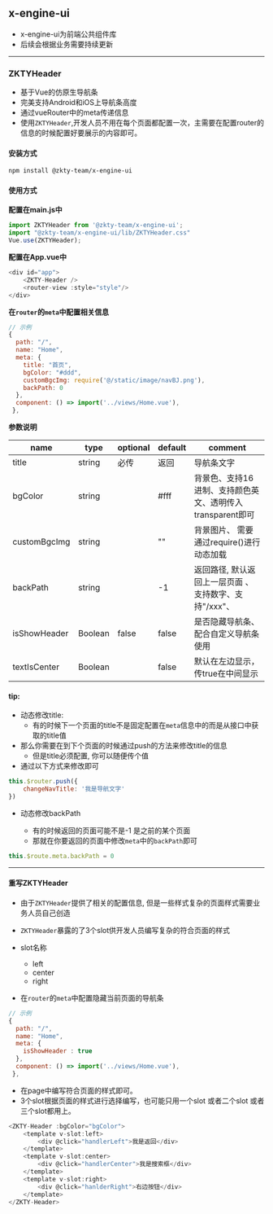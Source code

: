 ## x-engine-ui

- x-engine-ui为前端公共组件库
- 后续会根据业务需要持续更新

---

### ZKTYHeader

- 基于Vue的仿原生导航条
- 完美支持Android和iOS上导航条高度
- 通过vueRouter中的meta传递信息
- 使用`ZKTYHeader`,开发人员不用在每个页面都配置一次，主需要在配置router的信息的时候配置好要展示的内容即可。

#### 安装方式

```bash
npm install @zkty-team/x-engine-ui
```

#### 使用方式

**配置在main.js中**

```javascript
import ZKTYHeader from '@zkty-team/x-engine-ui';
import "@zkty-team/x-engine-ui/lib/ZKTYHeader.css"
Vue.use(ZKTYHeader);
```

**配置在App.vue中**

```javascript
<div id="app">
	<ZKTY-Header />
	<router-view :style="style"/>
</div>
```

**在`router`的`meta`中配置相关信息**

```javascript
// 示例
{
  path: "/",
  name: "Home",
  meta: { 
    title: "首页",
    bgColor: "#ddd",
    customBgcImg: require('@/static/image/navBJ.png'),
    backPath: 0
  },
  component: () => import('../views/Home.vue'),
 },	
```

**参数说明**

| name         | type    | optional | default | comment                                                   |
| ------------ | ------- | -------- | ------- | --------------------------------------------------------- |
| title        | string  | 必传     | 返回    | 导航条文字                                                |
| bgColor      | string  |          | #fff    | 背景色、支持16进制、支持颜色英文、透明传入transparent即可 |
| customBgcImg | string  |          | ""      | 背景图片、 需要通过require()进行动态加载                  |
| backPath     | string  |          | -1      | 返回路径, 默认返回上一层页面 、支持数字、支持"/xxx"、     |
| isShowHeader | Boolean | false    | false   | 是否隐藏导航条、 配合自定义导航条使用                     |
| textIsCenter | Boolean |          | false   | 默认在左边显示，传true在中间显示                          |



#### tip:

- 动态修改title: 
    - 有的时候下一个页面的title不是固定配置在`meta`信息中的而是从接口中获取的title值
- 那么你需要在到下个页面的时候通过push的方法来修改title的信息
    - 但是title必须配置, 你可以随便传个值
- 通过以下方式来修改即可

```js
this.$router.push({
	changeNavTitle: '我是导航文字'
})
```

- 动态修改backPath

    - 有的时候返回的页面可能不是-1 是之前的某个页面
    - 那就在你要返回的页面中修改`meta`中的`backPath`即可

```js
this.$route.meta.backPath = 0	
```

---



#### 重写ZKTYHeader

- 由于`ZKTYHeader`提供了相关的配置信息, 但是一些样式复杂的页面样式需要业务人员自己创造
- `ZKTYHeader`暴露的了3个slot供开发人员编写复杂的符合页面的样式
- slot名称
    - left
    - center
    - right



- 在`router`的`meta`中配置隐藏当前页面的导航条

```javascript
// 示例
{
  path: "/",
  name: "Home",
  meta: { 
    isShowHeader : true
  },
  component: () => import('../views/Home.vue'),
 },    	
```

- 在page中编写符合页面的样式即可。
- 3个slot根据页面的样式进行选择编写，也可能只用一个slot 或者二个slot 或者三个slot都用上。

```javascript
<ZKTY-Header :bgColor="bgColor">
	<template v-slot:left>
		<div @click="handlerLeft">我是返回</div>
	</template>
	<template v-slot:center>
		<div @click="handlerCenter">我是搜索框</div>
	</template>
	<template v-slot:right>
		<div @click="hanlderRight">右边按钮</div>
	</template>
</ZKTY-Header>
```

